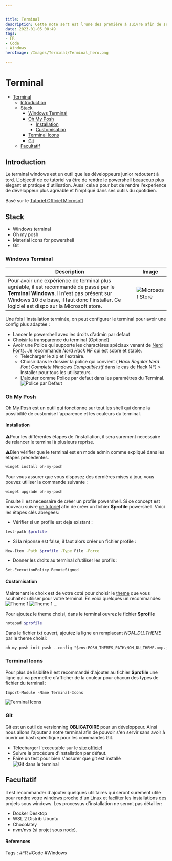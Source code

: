 ```yaml
---
 

title: Terminal
description: Cette note sert est l'une des première à suivre afin de setup de manière agréable son terminal de développement.
date: 2023-01-05 08:49
tags: 
- FR
- Code
- Windows
heroImage: /Images/Terminal/Terminal_hero.png

---
```



# Terminal

- [Terminal](#terminal)
  - [Introduction](#introduction)
  - [Stack](#stack)
    - [Windows Terminal](#windows-terminal)
    - [Oh My Posh](#oh-my-posh)
      - [Installation](#installation)
      - [Customisation](#customisation)
    - [Terminal Icons](#terminal-icons)
    - [Git](#git)
  - [Facultatif](#facultatif)

## Introduction

Le terminal windows est un outil que les développeurs junior redoutent à tord. L'objectif de ce tutoriel va être de rendre le powershell beaucoup plus élegant et pratique d'utilisation. Aussi cela a pour but de rendre l'experience de développeur plus agréable et l'impliqué dans ses outils du quotidien.

Basé sur le [Tutoriel Officiel Microsoft](https://learn.microsoft.com/fr-fr/windows/terminal/tutorials/custom-prompt-setup)

## Stack

- Windows terminal
- Oh my posh
- Material icons for powershell
- Git

### Windows Terminal

| Description                                                                                                                                                                                                                       | Image                                                          |
| --------------------------------------------------------------------------------------------------------------------------------------------------------------------------------------------------------------------------------- | -------------------------------------------------------------- |
| Pour avoir une expérience de terminal plus agréable, il est recommandé de passé par le **Terminal Windows**. Il n'est pas présent sur Windows 10 de base, il faut donc l'installer. Ce logiciel est dispo sur la Microsoft store. | ![Microsost Store](/Images/Terminal/ApplicationFrameHost_C5IMvE6HVk.png) |

Une fois l'installation terminée, on peut configurer le terminal pour avoir une config plus adaptée :

- Lancer le powershell avec les droits d'admin par defaut
- Choisir la transparence du terminal (Optionel)
- Avoir une Police qui supporte les charactères spéciaux venant de [Nerd Fonts](https://www.nerdfonts.com/font-downloads). Je recommande _Nerd Hack NF_ qui est sobre et stable.
  - Telecharger le zip et l'extraire.
  - Choisir dans le dossier la police qui convient ( _Hack Regular Nerd Font Complete Windows Compatible.ttf_ dans le cas de Hack NF) > Installer pour tous les utilisateurs.
  - L'ajouter comme Police par defaut dans les paramètres du Terminal. ![Police par Defaut](/Images/Terminal/WindowsTerminal_yumFGbqj8A.png)

### Oh My Posh

[Oh My Posh](https://ohmyposh.dev/docs) est un outil qui fonctionne sur tout les shell qui donne la possibilité de customisé l'apparence et les couleurs du terminal.

#### Installation

⚠️Pour les différentes étapes de l'installation, il sera surement necessaire de relancer le terminal à plusieurs reprise.

⚠️Bien vérifier que le terminal est en mode admin comme expliqué dans les étapes précedentes.

```bash
winget install oh-my-posh
```

Pour vous assurer que vous disposez des dernières mises à jour, vous pouvez utiliser la commande suivante :

```bash
winget upgrade oh-my-posh
```

Ensuite il est necessaire de créer un profile powershell. Si ce concept est nouveau suivre [ce tutoriel](https://lazyadmin.nl/powershell/powershell-profile/) afin de créer un fichier **$profile** powershell. Voici les étapes clés abregées:

- Vérifier si un profile est deja existant :

```bash
test-path $profile
```

- Si la réponse est false, il faut alors créer un fichier profile :

```bash
New-Item -Path $profile -Type File -Force
```

- Donner les droits au terminal d'utiliser les profils :

```bash
Set-ExecutionPolicy RemoteSigned
```

#### Customisation

Maintenant le choix est de votre coté pour choisir le [theme](https://ohmyposh.dev/docs/themes) que vous souhaitez utiliser pour votre terminal. En voici quelques un recommandés:
![Theme 1](/Images/Terminal/chrome_QEgtSPBCbk.png)
![Theme 1](/Images/Terminal/chrome_8ZZhvFBZFk.png)
...

Pour ajoutez le theme choisi, dans le terminal ouvrez le fichier **$profile**

```bash
notepad $profile
```

Dans le fichier txt ouvert, ajoutez la ligne en remplacant _NOM_DU_THEME_ par le theme choisi:

```txt
oh-my-posh init pwsh --config "$env:POSH_THEMES_PATH\NOM_DU_THEME.omp.json" | Invoke-Expression
```

### Terminal Icons

Pour plus de lisibilité il est recommandé d'ajouter au fichier **$profile** une ligne qui va permettre d'afficher de la couleur pour chacun des types de fichier du terminal :

```txt
Import-Module -Name Terminal-Icons
```

![Terminal Icons](/Images/Terminal/Terminal_hero.png)

### Git

Git est un outil de versionning **OBLIGATOIRE** pour un développeur. Ainsi nous allons l'ajouter à notre terminal afin de pouvoir s'en servir sans avoir à ouvrir un bash spécifique pour les commandes Git.

- Télecharger l'executable sur le [site officiel](https://git-scm.com/downloads)
- Suivre la procédure d'installation par défaut.
- Faire un test pour bien s'assurer que git est installé
  ![Git dans le terminal](/Images/Terminal/WindowsTerminal_GosuVhBvYs.png)

## Facultatif

Il est recommander d'ajouter quelques utilitaires qui seront surement utile pour rendre votre windows proche d'un Linux et faciliter les installations des projets sous windows. Les processus d'installation ne seront pas détailler:

- Docker Desktop
- WSL 2 Distrib Ubuntu
- Chocolatey
- nvm/nvs (si projet sous node).


#### References
Tags : #FR #Code #Windows